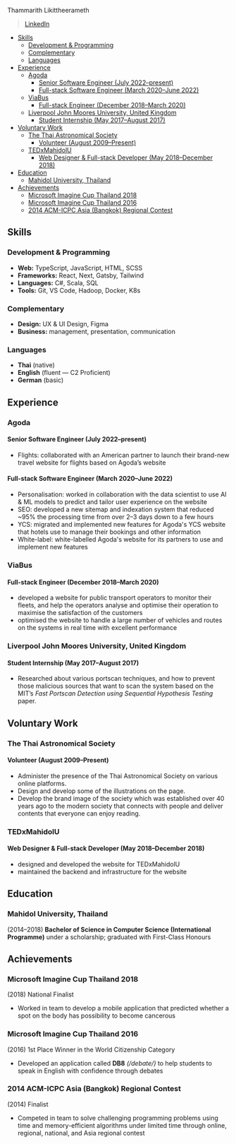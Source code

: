 Thammarith Likittheerameth

> [LinkedIn](https://linkedin.com/in/Thammarith)

- [Skills](#skills)
	- [Development & Programming](#development--programming)
	- [Complementary](#complementary)
	- [Languages](#languages)
- [Experience](#experience)
	- [Agoda](#agoda)
		- [Senior Software Engineer (July 2022–present)](#senior-software-engineer-july-2022present)
		- [Full-stack Software Engineer (March 2020–June 2022)](#full-stack-software-engineer-march-2020june-2022)
	- [ViaBus](#viabus)
		- [Full-stack Engineer (December 2018–March 2020)](#full-stack-engineer-december-2018march-2020)
	- [Liverpool John Moores University, United Kingdom](#liverpool-john-moores-university-united-kingdom)
		- [Student Internship (May 2017–August 2017)](#student-internship-may-2017august-2017)
- [Voluntary Work](#voluntary-work)
	- [The Thai Astronomical Society](#the-thai-astronomical-society)
		- [Volunteer (August 2009–Present)](#volunteer-august-2009present)
	- [TEDxMahidolU](#tedxmahidolu)
		- [Web Designer & Full-stack Developer (May 2018–December 2018)](#web-designer--full-stack-developer-may-2018december-2018)
- [Education](#education)
	- [Mahidol University, Thailand](#mahidol-university-thailand)
- [Achievements](#achievements)
	- [Microsoft Imagine Cup Thailand 2018](#microsoft-imagine-cup-thailand-2018)
	- [Microsoft Imagine Cup Thailand 2016](#microsoft-imagine-cup-thailand-2016)
	- [2014 ACM-ICPC Asia (Bangkok) Regional Contest](#2014-acm-icpc-asia-bangkok-regional-contest)
## Skills

### Development & Programming

- **Web:** TypeScript, JavaScript, HTML, SCSS
- **Frameworks:** React, Next, Gatsby, Tailwind
- **Languages:** C#, Scala, SQL
- **Tools:** Git, VS Code, Hadoop, Docker, K8s

### Complementary

- **Design:** UX & UI Design, Figma
- **Business:** management, presentation, communication

### Languages

- **Thai** (native)
- **English** (fluent — C2 Proficient)
- **German** (basic)

## Experience

### Agoda

<!-- Or ### Agoda (March 2020–present) so that there is no time after the positions and the company name isn't lonely -->

#### Senior Software Engineer (July 2022–present)

- Flights: collaborated with an American partner to launch their brand-new travel website for flights based on Agoda’s website

#### Full-stack Software Engineer (March 2020–June 2022)

- Personalisation: worked in collaboration with the data scientist to use AI & ML models to predict and tailor user experience on the website
- SEO: developed a new sitemap and indexation system that reduced ~95% the processing time from over 2–3 days down to a few hours
- YCS: migrated and implemented new features for Agoda's YCS website that hotels use to manage their bookings and other information
- White-label: white-labelled Agoda's website for its partners to use and implement new features

### ViaBus

#### Full-stack Engineer (December 2018–March 2020)

- developed a website for public transport operators to monitor their fleets, and help the operators analyse and optimise their operation to maximise the satisfaction of the customers
- optimised the website to handle a large number of vehicles and routes on the systems in real time with excellent performance

### Liverpool John Moores University, United Kingdom

#### Student Internship (May 2017–August 2017)

- Researched about various portscan techniques, and how to prevent those malicious sources that want to scan the system based on the MIT’s _Fast Portscan Detection using Sequential Hypothesis Testing_ paper.

## Voluntary Work

### The Thai Astronomical Society

#### Volunteer (August 2009–Present)

- Administer the presence of the Thai Astronomical Society on various online platforms.
- Design and develop some of the illustrations on the page.
- Develop the brand image of the society which was established over 40 years ago to the modern society that connects with people and deliver contents that everyone can enjoy reading.

### TEDxMahidolU

#### Web Designer & Full-stack Developer (May 2018–December 2018)

- designed and developed the website for TEDxMahidolU
- maintained the backend and infrastructure for the website

## Education

### Mahidol University, Thailand

(2014–2018) **Bachelor of Science in Computer Science (International Programme)** under a scholarship; graduated with First-Class Honours

## Achievements

### Microsoft Imagine Cup Thailand 2018

(2018) National Finalist

- Worked in team to develop a mobile application that predicted whether a spot on the body has possibility to become cancerous

### Microsoft Imagine Cup Thailand 2016

(2016) 1st Place Winner in the World Citizenship Category

- Developed an application called **DB8** _(/debate/)_ to help students to speak in English with confidence through debates

### 2014 ACM-ICPC Asia (Bangkok) Regional Contest

(2014) Finalist

- Competed in team to solve challenging programming problems using time and memory-efficient algorithms under limited time through online, regional, national, and Asia regional contest
